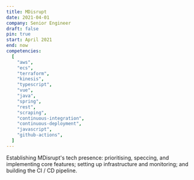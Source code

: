 ```yaml
---
title: MDisrupt
date: 2021-04-01
company: Senior Engineer
draft: false
pin: true
start: April 2021
end: now
competencies:
  [
    "aws",
    "ecs",
    "terraform",
    "kinesis",
    "typescript",
    "vue",
    "java",
    "spring",
    "rest",
    "scraping",
    "continuous-integration",
    "continuous-deployment",
    "javascript",
    "github-actions",
  ]
---
```


Establishing MDisrupt's tech presence: prioritising, speccing, and implementing core features;
setting up infrastructure and monitoring; and building the CI / CD pipeline.
